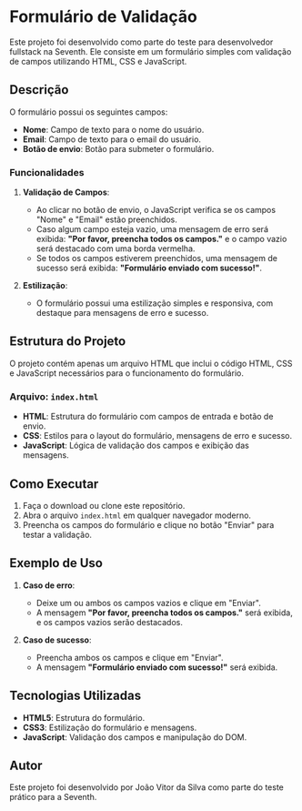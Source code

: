 # Formulário de Validação

Este projeto foi desenvolvido como parte do teste para desenvolvedor fullstack na Seventh. Ele consiste em um formulário simples com validação de campos utilizando HTML, CSS e JavaScript.

## Descrição

O formulário possui os seguintes campos:

- **Nome**: Campo de texto para o nome do usuário.
- **Email**: Campo de texto para o email do usuário.
- **Botão de envio**: Botão para submeter o formulário.

### Funcionalidades

1. **Validação de Campos**:

   - Ao clicar no botão de envio, o JavaScript verifica se os campos "Nome" e "Email" estão preenchidos.
   - Caso algum campo esteja vazio, uma mensagem de erro será exibida: **"Por favor, preencha todos os campos."** e o campo vazio será destacado com uma borda vermelha.
   - Se todos os campos estiverem preenchidos, uma mensagem de sucesso será exibida: **"Formulário enviado com sucesso!"**.

2. **Estilização**:
   - O formulário possui uma estilização simples e responsiva, com destaque para mensagens de erro e sucesso.

## Estrutura do Projeto

O projeto contém apenas um arquivo HTML que inclui o código HTML, CSS e JavaScript necessários para o funcionamento do formulário.

### Arquivo: `index.html`

- **HTML**: Estrutura do formulário com campos de entrada e botão de envio.
- **CSS**: Estilos para o layout do formulário, mensagens de erro e sucesso.
- **JavaScript**: Lógica de validação dos campos e exibição das mensagens.

## Como Executar

1. Faça o download ou clone este repositório.
2. Abra o arquivo `index.html` em qualquer navegador moderno.
3. Preencha os campos do formulário e clique no botão "Enviar" para testar a validação.

## Exemplo de Uso

1. **Caso de erro**:

   - Deixe um ou ambos os campos vazios e clique em "Enviar".
   - A mensagem **"Por favor, preencha todos os campos."** será exibida, e os campos vazios serão destacados.

2. **Caso de sucesso**:
   - Preencha ambos os campos e clique em "Enviar".
   - A mensagem **"Formulário enviado com sucesso!"** será exibida.

## Tecnologias Utilizadas

- **HTML5**: Estrutura do formulário.
- **CSS3**: Estilização do formulário e mensagens.
- **JavaScript**: Validação dos campos e manipulação do DOM.

## Autor

Este projeto foi desenvolvido por João Vitor da Silva como parte do teste prático para a Seventh.
